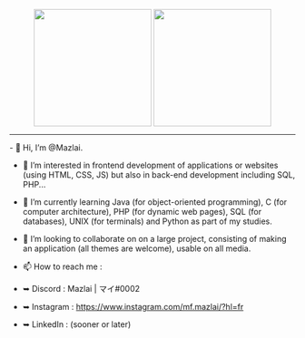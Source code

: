 
<!--p align="center">
<img height="180em" src="https://github-readme-stats.vercel.app/api?username=mazlai&show_icons=true&theme=radical" align = "center"/>
<img height="180em" src="https://github-readme-stats.vercel.app/api/top-langs?username=mazlai&show_icons=true&locale=en&layout=compact&theme=radical" align = "center"/>
</p-->

<p align="center">
 <img height="207em" src="https://github-readme-stats-taupe-pi.vercel.app/api/top-langs/?username=mazlai&layout=compact&langs_count=10&theme=radical" align = "center"/>
 <img height="207em" src="https://github-readme-stats-taupe-pi.vercel.app/api?username=mazlai&show_icons=true&count_private=true&line_height=28&include_all_commits=true&theme=radical" align = "center"/>
</p>

<hr>

<p align="start">
 - 👋 Hi, I’m @Mazlai.

 - 👀 I’m interested in frontend development of applications or websites (using HTML, CSS, JS) but also in back-end development including SQL, PHP...

 - 🌱 I’m currently learning Java (for object-oriented programming), C (for computer architecture), PHP (for dynamic web pages), SQL (for databases), UNIX (for     terminals) and Python as part of my studies.
 
- 💞️ I’m looking to collaborate on on a large project, consisting of making an application (all themes are welcome), usable on all media.

- 📫 How to reach me : 
- ➥ Discord : Mazlai | マイ#0002
- ➥ Instagram : https://www.instagram.com/mf.mazlai/?hl=fr 
- ➥ LinkedIn : (sooner or later)

</p>

<!---
Mazlai/Mazlai is a ✨ special ✨ repository because its `README.md` (this file) appears on your GitHub profile.
You can click the Preview link to take a look at your changes.
--->

